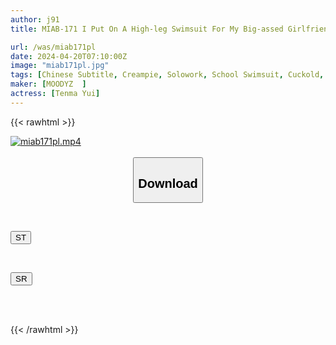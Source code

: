 ```yaml
---
author: j91
title: MIAB-171 I Put On A High-leg Swimsuit For My Big-assed Girlfriend Who Supported Me The Most, And Let All The Members Cuckold Me, And I Vented My Frustrations And Got An Erection. Strong Creampie 31 Shots NTR Yui Tenma

url: /was/miab171pl
date: 2024-04-20T07:10:00Z
image: "miab171pl.jpg"
tags: [Chinese Subtitle, Creampie, Solowork, School Swimsuit, Cuckold, Huge Butt	]
maker: [MOODYZ  ]
actress: [Tenma Yui]
---
```



{{< rawhtml >}}

<div class="video" data-videoid="bwxjRMbWQPtP8O1">
    <a href="javascript:;">
        <img src="/was/miab171pl/miab171pl.jpg" width="WIDTH" height="HEIGHT" alt="miab171pl.mp4" loading="lazy">
    </a>
</div>

<script type="text/javascript" src="https://j91.asia/asset/on-demand-st.js"></script>

<br>
  <link rel="stylesheet" href="https://j91.asia/asset/bs5.css">
  
  <center>
  <button class="btn btn-primary" type="button" data-bs-toggle="collapse" data-bs-target=".multi-collapse" aria-expanded="false" aria-controls="multiCollapseExample1 multiCollapseExample2"><h2>Download</h2></button></center>
</p>
<div class="row">
  <div class="col">
    <div class="collapse multi-collapse" id="multiCollapseExample1">
      <div class="card card-body">
	      	      <br>
<div class="buttons">  
<p><a href="https://streamtape.to/v/bwxjRMbWQPtP8O1" target="_blank"><button class="btn-hover color-3"><i class="fa fa-download"></i> ST</button></a></p></div>
    </div>
  </div>
</div>
  <div class="col">
    <div class="collapse multi-collapse" id="multiCollapseExample2">
      <div class="card card-body">
	      <br>
<div class="buttons">
<p><a href="https://rubystm.com/zm8afex5180g" target="_blank"><button class="btn-hover color-9"><i class="fa fa-download"></i> SR</button></a></p></div>
<br><br>
      </div>
    </div>
  </div>
</div>

{{< /rawhtml >}}